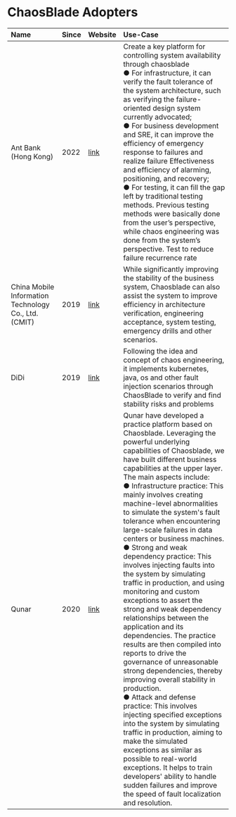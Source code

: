 # ChaosBlade Adopters


| Name                                                | Since | Website                                 | Use-Case                                                                                                                                                                                                                                                                                                                                                                                                                                                                                                                                                                                                                                                                                                                                                   |
|:----------------------------------------------------|:------|:----------------------------------------|:-----------------------------------------------------------------------------------------------------------------------------------------------------------------------------------------------------------------------------------------------------------------------------------------------------------------------------------------------------------------------------------------------------------------------------------------------------------------------------------------------------------------------------------------------------------------------------------------------------------------------------------------------------------------------------------------------------------------------------------------------------------|
| Ant Bank (Hong Kong)                                | 2022 | [link](https://www.antbank.hk/home?lang=zh_hk) | Create a key platform for controlling system availability through chaosblade<br/> ● For infrastructure, it can verify the fault tolerance of the system architecture, such as verifying the failure-oriented design system currently advocated; <br/>● For business development and SRE, it can improve the efficiency of emergency response to failures and realize failure Effectiveness and efficiency of alarming, positioning, and recovery; <br/>● For testing, it can fill the gap left by traditional testing methods. Previous testing methods were basically done from the user’s perspective, while chaos engineering was done from the system’s perspective. Test to reduce failure recurrence rate |                                                                                                                                                                                                                                            |
| China Mobile Information Technology Co., Ltd.(CMIT) | 2019 | [link](https://it.10086.cn/indexc.html) | While significantly improving the stability of the business system, Chaosblade can also assist the system to improve efficiency in architecture verification, engineering acceptance, system testing, emergency drills and other scenarios.                                                                                                                                                                                                                                                                                                                                                                                                                                                                                                                |
| DiDi                                                | 2019 |[link](https://www.didiglobal.com/) | Following the idea and concept of chaos engineering, it implements kubernetes, java, os and other fault injection scenarios through ChaosBlade to verify and find stability risks and problems|
| Qunar                                               | 2020 | [link](https://www.qunar.com/) | Qunar have developed a practice platform based on Chaosblade. Leveraging the powerful underlying capabilities of Chaosblade, we have built different business capabilities at the upper layer. The main aspects include:<br/> ● Infrastructure practice: This mainly involves creating machine-level abnormalities to simulate the system's fault tolerance when encountering large-scale failures in data centers or business machines.<br/> ● Strong and weak dependency practice: This involves injecting faults into the system by simulating traffic in production, and using monitoring and custom exceptions to assert the strong and weak dependency relationships between the application and its dependencies. The practice results are then compiled into reports to drive the governance of unreasonable strong dependencies, thereby improving overall stability in production.<br/> ● Attack and defense practice: This involves injecting specified exceptions into the system by simulating traffic in production, aiming to make the simulated exceptions as similar as possible to real-world exceptions. It helps to train developers' ability to handle sudden failures and improve the speed of fault localization and resolution. |
